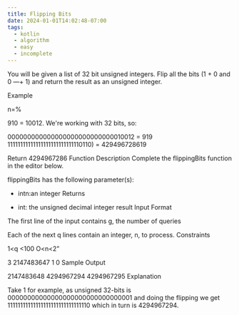 ```yaml
---
title: Flipping Bits
date: 2024-01-01T14:02:48-07:00
tags:
  - kotlin
  - algorithm
  - easy
  - incomplete
---
```

You will be given a list of 32 bit unsigned integers. Flip all the bits (1 + 0 and 0 —+ 1) and return the result as
an unsigned integer.

Example

n=%

910 = 10012. We're working with 32 bits, so:

000000000000000000000000000010012 = 919
11111111111111111111111111110110) = 429496728619

Return 4294967286
Function Description
Complete the flippingBits function in the editor below.

flippingBits has the following parameter(s):

* intn:an integer
Returns

* int: the unsigned decimal integer result
Input Format

The first line of the input contains g, the number of queries

Each of the next q lines contain an integer, n, to process.
Constraints

1<q <100
O<n<2”

3 
2147483647 
1 
0
Sample Output

2147483648 
4294967294 
4294967295
Explanation

Take 1 for example, as unsigned 32-bits is 00000000000000000000000000000001 and doing the flipping we get 11111111111111111111111111111110 which in turn is 4294967294.